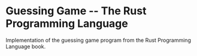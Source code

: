 # Guessing Game -- The Rust Programming Language

Implementation of the guessing game program from the Rust Programming Language book.


